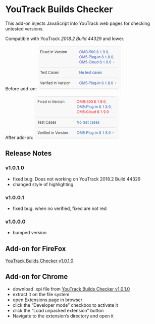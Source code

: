 # YouTrack Builds Checker
This add-on injects JavaScript into YouTrack web pages for checking untested versions. 

Compatible with YouTrack *2018.2 Build 44329* and lower.

Before add-on: 
![before](Before.png)

After add-on:
![after](After.png)

## Release Notes
### v1.0.1.0
* fixed bug: Does not working on YouTrack 2018.2 Build 44329 
* changed style of highlighting

### v1.0.0.1
* fixed bug: when no verified, fixed are not red 

### v1.0.0.0
* bumped version 

## Add-on for FireFox
[YouTrack Builds Checker v1.0.1.0](https://addons.mozilla.org/cs/firefox/addon/youtrack-builds-checker/)

## Add-on for Chrome
* download .xpi file from [YouTrack Builds Checker v1.0.1.0](https://github.com/cernyjan/YouTrack-BuildsChecker/releases/tag/v1.0.1.0)
* extract it on the file system
* open Extensions page in browser
* click the “Developer mode” checkbox to activate it
* click the “Load unpacked extension” button
* Navigate to the extension’s directory and open it